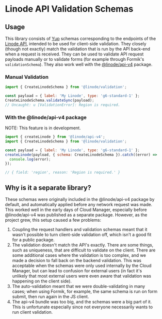 # Linode API Validation Schemas

## Usage

This library consists of [Yup]('https://github.com/jquense/yup') schemas corresponding to the endpoints of the
[Linode API]('https://www.linode.com/docs/api/'), intended to be used for client-side validation.
They closely (though not exactly) match the validation that is run by the API back-end when a
request is received. They can be used to validate API request payloads manually or to validate forms (for example through
Formik&apos;s `validationSchema`). They also work well with the [@linode/api-v4]('https://npmjs.com/@linode/api-v4') package.

### Manual Validation

```js
import { CreateLinodeSchema } from '@linode/validation';

const payload = { label: 'My Linode', type: 'g6-standard-1' };
CreateLinodeSchema.validateSync(payload);
// Uncaught: u [ValidationError]: Region is required.
```

### With the @linode/api-v4 package

NOTE: This feature is in development.

```js
import { createLinode } from '@linode/api-v4';
import { CreateLinodeSchema } from '@linode/validation';

const payload = { label: 'My Linode', type: 'g6-standard-1' };
createLinode(payload, { schema: CreateLinodeSchema }).catch((error) => {
  console.log(error);
});

// { field: 'region', reason: 'Region is required.' }
```

## Why is it a separate library?

These schemas were originally included in the @linode/api-v4 package by default, and automatically
applied before any network request was made. This worked well in the early days of Cloud Manager,
especially before @linode/api-v4 was published as a separate package. However, as the project grew,
this setup caused a few problems:

1. Coupling the request handlers and validation schemas meant that it wasn't possible to turn client-side validation off, which isn't a good fit for a public package.
2. The validation doesn't match the API&apos;s exactly. There are some things, such as uniqueness, that are
   difficult to validate on the client. There are some additional cases where the validation is too complex, and
   we made a decision to fall back on the backend validation. This was acceptable when the schemas were only used internally by the Cloud
   Manager, but can lead to confusion for external users (in fact it's unlikely that most external users were even aware that validation
   was happening on the client side).
3. The auto-validation meant that we were double-validating in many cases; when using Formik, for example, the same schema is run on form submit, then run again in the JS client.
4. The api-v4 bundle was too big, and the schemas were a big part of it. This is unfortunate especially since not everyone necessarily wants to run client validation.
